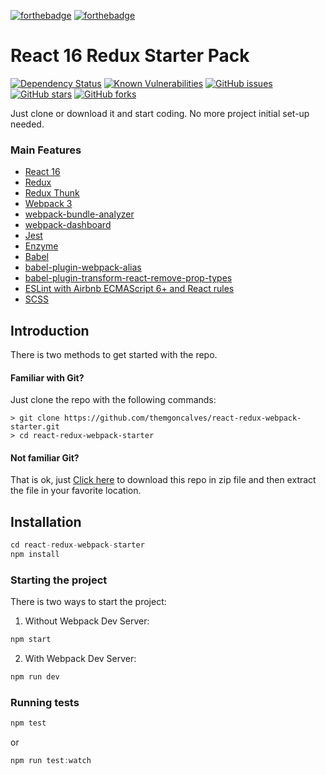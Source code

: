 [![forthebadge](http://forthebadge.com/images/badges/built-with-love.svg)](http://forthebadge.com) [![forthebadge](http://forthebadge.com/images/badges/check-it-out.svg)](http://forthebadge.com)

# React 16 Redux Starter Pack
[![Dependency Status](https://gemnasium.com/badges/github.com/themgoncalves/react-redux-webpack-starter.svg)](https://gemnasium.com/github.com/themgoncalves/react-redux-webpack-starter) 
[![Known Vulnerabilities](https://snyk.io/test/github/themgoncalves/react-redux-webpack-starter/badge.svg)](https://snyk.io/test/github/themgoncalves/react-redux-webpack-starter)
[![GitHub issues](https://img.shields.io/github/issues/themgoncalves/react-redux-webpack-starter.svg)](https://github.com/themgoncalves/react-redux-webpack-starter/issues) 
[![GitHub stars](https://img.shields.io/github/stars/themgoncalves/react-redux-webpack-starter.svg)](https://github.com/themgoncalves/react-redux-webpack-starter/stargazers) 
[![GitHub forks](https://img.shields.io/github/forks/themgoncalves/react-redux-webpack-starter.svg)](https://github.com/themgoncalves/react-redux-webpack-starter/network) 


Just clone or download it and start coding. No  more project initial set-up needed.

### Main Features

* [React 16](https://facebook.github.io/react/)
* [Redux](http://redux.js.org/)
* [Redux Thunk](https://github.com/gaearon/redux-thunk)
* [Webpack 3](https://webpack.js.org/)
* [webpack-bundle-analyzer](https://github.com/th0r/webpack-bundle-analyzer)
* [webpack-dashboard](https://github.com/FormidableLabs/webpack-dashboard)
* [Jest](https://facebook.github.io/jest/)
* [Enzyme](https://github.com/airbnb/enzyme)
* [Babel](https://babeljs.io)
* [babel-plugin-webpack-alias](https://github.com/trayio/babel-plugin-webpack-alias)
* [babel-plugin-transform-react-remove-prop-types](https://github.com/oliviertassinari/babel-plugin-transform-react-remove-prop-types)
* [ESLint with Airbnb ECMAScript 6+ and React rules](https://www.npmjs.com/package/eslint-config-airbnb)
* [SCSS](http://sass-lang.com)

## Introduction

There is two methods to get started with the repo.

#### Familiar with Git?

Just clone the repo with the following commands:
```
> git clone https://github.com/themgoncalves/react-redux-webpack-starter.git
> cd react-redux-webpack-starter
```

#### Not familiar Git?

That is ok, just [Click here](https://github.com/themgoncalves/react-redux-webpack-starter/archive/master.zip) to download this repo in zip file and then extract the file in your favorite location.


## Installation

```js
cd react-redux-webpack-starter
npm install
```

### Starting the project

There is two ways to start the project:

1) Without Webpack Dev Server:
```js
npm start
```

2) With Webpack Dev Server:
```js
npm run dev
```


### Running tests

```js
npm test
```
or 
```js
npm run test:watch
```
